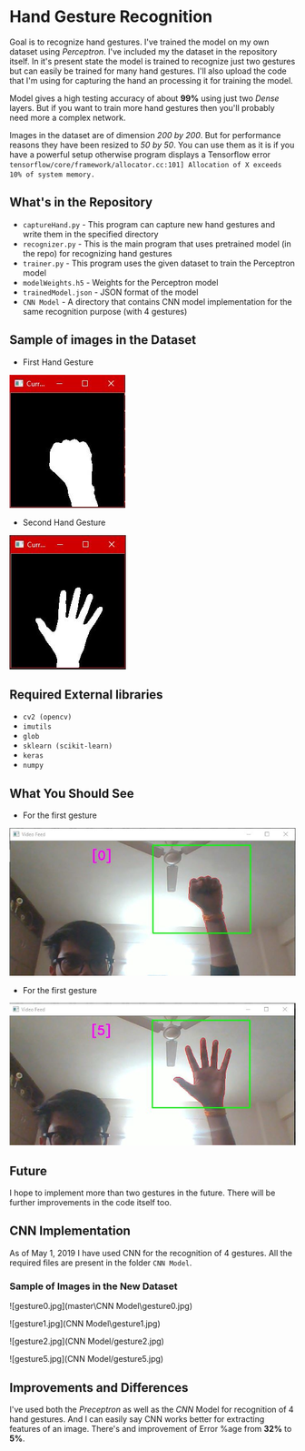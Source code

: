 # Hand Gesture Recognition

Goal is to recognize hand gestures. I've trained the model on my own dataset using *Perceptron*. I've included my the dataset in the repository itself. In it's present state the model is trained to recognize just two gestures but can easily be trained for many hand gestures.
I'll also upload the code that I'm using for capturing the hand an processing it for training the model.

Model gives a high testing accuracy of about **99%** using just two *Dense* layers. But if you want to train more hand gestures then you'll probably need more a complex network.

Images in the dataset are of dimension *200 by 200*. But for performance reasons they have been resized to *50 by 50*. You can use them as it is if you have a powerful setup otherwise program displays a Tensorflow error 
`tensorflow/core/framework/allocator.cc:101] Allocation of X exceeds 10% of system memory.`

## What's in the Repository

* `captureHand.py` - This program can capture new hand gestures and write them in the specified directory
* `recognizer.py` - This is the main program that uses pretrained model (in the repo) for recognizing hand gestures
* `trainer.py` - This program uses the given dataset to train the Perceptron model
* `modelWeights.h5` - Weights for the Perceptron model
* `trainedModel.json` - JSON format of the model
* `CNN Model` - A directory that contains CNN model implementation for the same recognition purpose (with 4 gestures)

## Sample of images in the Dataset

* First Hand Gesture

![firstHandGesture.jpg](firstHandGesture.jpg)

* Second Hand Gesture

![secondHandGesture.jpg](secondHandGesture.jpg)

## Required External libraries

* `cv2 (opencv)`
* `imutils`
* `glob`
* `sklearn (scikit-learn)`
* `keras`
* `numpy`

## What You Should See

* For the first gesture

![output1.jpg](output1.jpg)

* For the first gesture

![output2.jpg](output2.jpg)

## Future

I hope to implement more than two gestures in the future. There will be further improvements in the code itself too.

## CNN Implementation

As of May 1, 2019 I have used CNN for the recognition of 4 gestures. All the required files are present in the folder `CNN Model`.

### Sample of Images in the New Dataset

![gesture0.jpg](master\CNN Model\gesture0.jpg)

![gesture1.jpg](CNN Model\gesture1.jpg)

![gesture2.jpg](CNN Model/gesture2.jpg)

![gesture5.jpg](CNN Model/gesture5.jpg)

## Improvements and Differences

I've used both the *Preceptron* as well as the *CNN* Model for recognition of 4 hand gestures. And I can easily say CNN works better for extracting features of an image. There's and improvement of Error %age from **32%** to **5%**.
